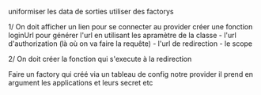 uniformiser les data de sorties
utiliser des factorys



1/ On doit afficher un lien pour se connecter au provider 
    créer une fonction loginUrl pour générer l'url en utilisant les apramètre de la classe
        - l'url d'authorization (là où on va faire la requête)
        - l'url de redirection
        - le scope

2/ On doit créer la fonction qui s'execute à la redirection
    
  


Faire un factory qui créé via un tableau de config notre provider
il prend en argument les applications et leurs secret etc
